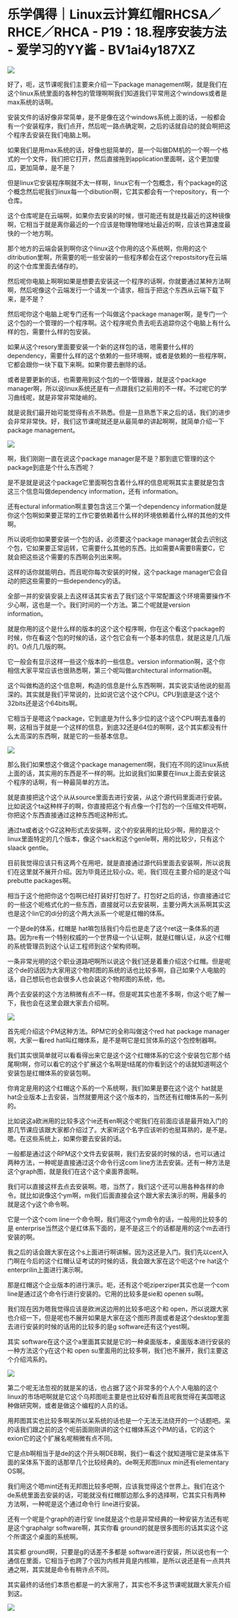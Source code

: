 # 乐学偶得｜Linux云计算红帽RHCSA／RHCE／RHCA - P19：18.程序安装方法 - 爱学习的YY酱 - BV1ai4y187XZ

![](img/d9b5ce29649e1feddd3d74e808422999_0.png)

好了，呃，这节课呢我们主要来介绍一下package management啊，就是我们在这个linux系统里面的各种包的管理啊啊我们知道我们平常用这个windows或者是max系统的话啊。

安装文件的话好像非常简单，是不是像在这个windows系统上面的话，一般都会有一个安装程序，我们点开，然后呢一路点确定啊，之后的话就自动的就会啊把这个程序去安装在我们电脑上啊。

如果我们是用max系统的话，好像也挺简单的，是一个叫做DM机的一个啊一个格式的一个文件，我们把它打开，然后直接拖到application里面啊，这个更加傻瓜，更加简单，是不是？

但是linux它安装程序啊就不太一样啊，linux它有一个包概念，有个package的这个概念然后呢我们linux每一个dibution啊，它其实都会有一个repository，有一个仓库。

这个仓库呢是在云端啊，如果你去安装的时候，很可能还有就是找最近的这种镜像啊，它相当于就是离你最近的一个应该是物理物理地址最近的啊，应该也算速度最快的一个地方啊。

那个地方的云端会装到啊你这个linux这个你用的这个系统啊，你用的这个ditribution里啊，所需要的呃一些安装的一些程序都会在这个repostsitory在云端的这个仓库里面去储存的。

然后呢你电脑上啊啊如果是想要去安装这一个程序的话啊，你就要通过某种方法啊啊，然后呢像这个云端发行一个请发一个请求，相当于把这个东西从云端下载下来，是不是？

然后呢你这个电脑上呢专门还有一个叫做这个package manager啊，是专门一个这个包的一个管理的一个程序啊。这个程序呢负责去呃去追踪你这个电脑上有什么样的包，需要什么样的包安装。

如果从这个resory里面要安装一个新的这样包的话，嗯需要什么样的dependency，需要什么样的这个依赖的一些环境啊，或者是依赖的一些程序啊，它都会跟你一块下载下来啊。如果你要去删除的话。

或者是要更新的话，也需要用到这个包的一个管理器，就是这个package manager啊，所以说linux系统还是有一点跟我们之前用的不一样。不过呢它的学习曲线呢，就是非常非常陡峭的。

就是说我们最开始可能觉得有点不熟悉。但是一旦熟悉下来之后的话，我们的进步会非常非常快。好，我们这节课呢就还是从最简单的讲起啊啊，就简单介绍一下package management。



![](img/d9b5ce29649e1feddd3d74e808422999_2.png)

啊，我们刚刚一直在说这个package manager是不是？那到底它管理的这个package到底是个什么东西呢？

是不是就是说这个package它里面啊包含着什么样的信息呢啊其实主要就是包含这三个信息叫做dependency information，还有 information。

还有ectural information啊主要包含这三个第一个dependency information就是你这个包啊如果要正常的工作它要依赖着什么样的环境依赖着什么样的其他的文件啊。

所以说呃你如果要安装一个包的话，必须要这个package manager就会去识别这个包，它如果要正常运转，它需要什么其他的东西。比如需要A需要B需要C，它就会把这些这个需要的东西啊会列出来啊。

这样的话你就能明白。而且呢你每次安装的时候，这个package manager它会自动的把这些需要的一些dependency的话。

全部一并的安装安装上去这样话其实省去了我们这个平常配置这个环境需要操作不少心啊，这也是一个。我们时间的一个方法。第二个呢就是version information。

就是你用的这个是什么样的版本的这个这个程序啊，你在这个看这个package的时候，你在看这个包的时候的话，这个包它会有一个基本的信息，就是这是几几版的1。0点几几版的啊。

它一般会有显示这样一些这个版本的一些信息。version information啊，这个你相信大家平常应该也很熟悉啊，第三个呢叫做architectural information啊。

这个叫做构造的这个信息啊，构造的信息是什么东西啊啊，其实说实话他说的挺高深的。其实就是我们平常说的，比如说它这个这个CPU。CPU到底是这个这个32bits还是这个64bits啊。

它相当于是嗯这个package，它到底是为什么多少位的这个这个CPU啊去准备的啊，这相当于就是一个这样的信息，到底32还是64位的啊啊，这个其实都没有什么太高深的东西啊，就是它的一些基本信息。



![](img/d9b5ce29649e1feddd3d74e808422999_4.png)

那么我们如果想这个做这个package management啊，我们在不同的这linux系统上面的话，其实用的东西是不一样的啊。比如说我们如果要在linux上面去安装这个程序的话啊，有一种最简单的方法。

就是直接把这个这个从从source里面去进行安装，从这个源代码里面进行安装。比如说这个ta这种样子的啊，你直接把这个有点像一个打包的一个压缩文件吧啊，你把这个东西直接通过这种东西呃这种形式。

通过ta或者这个GZ这种形式去安装啊，这个的安装用的比较少啊，用的是这个linux里面特定的几个版本，像这个sack和这个genle啊，用的比较少，只有这个slaack gentle。

目前我觉得应该只有这两个在用吧，就是直接通过源代码里面去安装啊，所以说我们在这里就不展开介绍。因为毕竟还比较小众。呃，我们现在主要介绍的是这个叫prebutte packages啊。

相当于这个他把你这个包啊已经打装好打包好了。打包好之后的话，你直接通过它的一些这个呃格式化的一些东西，直接就可以去安装啊，主要分两大派系啊其实这也是这个lin它的di分的这个两大派系一个呢是红帽的体系。

一个是de的体系，红帽是 hat嘛包括我们今后也是走了这个ret这一条体系的道路。因为re有一个特别权威的一个世界级一个认证啊，就是红帽认证，从这个红帽的系统管理员到这个认证工程师到这个架构师啊。

一条非常光明的这个职业道路吧啊所以说这个我们还是着重介绍这个红帽。但是呢这个de的话因为大家用这个物邦图的系统的话也比较多啊，自己如果个人电脑的话，自己想玩也也会很多人也会装这个物邦图的系统，他。

两个去安装的这个方法稍微有点不一样。但是呢其实也差不多啊，你这个呃了解一下，我也会在这里会跟大家去介绍啊。



![](img/d9b5ce29649e1feddd3d74e808422999_6.png)

首先呢介绍这个PM这种方法。RPM它的全称叫做这个red hat package manager啊，大家一看red hat叫红帽体系，是不是啊它是虹贸体系的这个包控制器啊。

我们其实很简单就可以看看得出来它是这个这个红帽体系的它这个安装包它那个结尾啊t啊，你可以看它的这个扩展这个名啊是t结尾的你看到这个的话就知道啊这个安装包是红帽体系的安装包啊。

你肯定是用的这个红帽这个系的一个系统啊，我们如果是要在这个这个 hat就是 hat企业版本上去安装，当然就要用这个这个版本的，当然还有红帽体系的一系列的。

比如说这a欧洲用的比较多这个ie还有en啊这个呢我们在前面应该是最开始入门的那几节课应该跟大家都介绍过了。大家听这个名字应该听的也挺耳熟的，是不是。嗯。在这些系统上，如果你要去安装的话。

一般都是通过这个RPM这个文件去安装啊，我们去安装的时候的话，也可以通过两种方法，一种呢是直接通过这个命令行这com line方法去安装。还有一种方法是这个graph图，就是我们在这个这个桌面界面啊。

我们可以直接这样去点去安装啊。嗯，当然了，我们这个还可以用各种各样的命令。就比如说像这个ym啊，m我们后面直接会这个跟大家去演示的啊，用最多的就是这个y这个命令啊。

它是一个这个com line一个命令啊，我们用这个ym命令的话，一般用的比较多的是 enterprise当然这个是红体系下面的，是不是这三个的话都是用的这个m去进行安装的啊。

我之后的话会跟大家在这个s上面进行啊讲解。因为这还是入门。我们先以cent入门啊在今后的这个红帽认证考试的时候的话，我会跟大家在这个呃这个re hat这个enterprilin上面进行演示啊。

那是红帽这个企业版本的进行演示。呃，还有这个呃ziperziper其实也是一个com line是通过这个命令行进行安装的。它用的比较多是sie和 openen su啊。

我们现在因为嗯我觉得应该是欧洲这边用的比较多吧这个和 open，所以说跟大家也介绍一下，但是呢也不展开如果是大家在这个图形界面或者是这个desktop里面去进行安装的时候的话用的比较多的是g software还有这个yest啊。

其实 software在这个这个a里面其实就是它的一种桌面版本，桌面版本进行安装的一种方法这个y在这个和 open su里面用的比较多啊，我们也不展开，我们主要这个介绍鸿系的。



![](img/d9b5ce29649e1feddd3d74e808422999_8.png)

第二个呢无法忽视的就是呆的话，也占据了这个非常多的个人个人电脑的这个linux的市场吧啊就是它这个乌邦图呃主要是也比较好看而且呢我觉得在美国嗯这种做研究啊，或者是做这个编程的人员的话。

用邦图其实也比较多啊呆所以呆系统的话也是一个无法无法绕开的一个话题吧。呆的话我们跟之前的这个呃前面刚刚讲的这个红帽体系这个PM的话，它的这个exion它的这个扩展名呢稍微有点不同。

它是点b啊相当于是de的这个开头啊DEB啊，我们一看这个就知道哦它是呆体系下面的呆体系下面的话那举几个比较经典的。de啊无邦图linux min还有elementary OS啊。

我们用这个嗯mint还有无邦图比较多吧啊，应该我觉得这个世界上。我们在这个de系统里面去安装的话，可能就没有红帽那边那么多的选择啊，它其实只有两种方法啊，一种呢是这个通过命令行 line进行安装。

还有一个呢是个graph的进行安 line就是这个也是非常经典的一种安装方法还有呢是这个graphalgr software啊，其实你看 ground的就是很多图形的话其实这个这个所谓这个桌面的系统啊。

其实都 ground啊，只要是g的话差不多都是 software进行安装，所以说也有一个通信在里面，它相当于也跨了个因为内核并竟是内核嘛，是所以说还是有一点共共通之啊，其实就是命令有稍许点不同。

其实最终的话他们本质也都是一的大家用了，其实也不多这节课呢就跟大家先介绍到这。

![](img/d9b5ce29649e1feddd3d74e808422999_10.png)